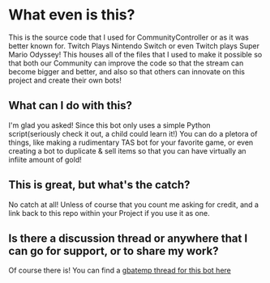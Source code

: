 # What even is this?

This is the source code that I used for CommunityController or as it was better known for. Twitch Plays Nintendo Switch or even Twitch plays Super Mario Odyssey! This houses all of the files that I used to make it possible so that both our Community can improve the code so that the stream can become bigger and better, and also so that others can innovate on this project and create their own bots!

## What can I do with this?

I'm glad you asked! Since this bot only uses a simple Python script(seriously check it out, a child could learn it!) You can do a pletora of things, like making a rudimentary TAS bot for your favorite game, or even creating a bot to duplicate & sell items so that you can have virtually an infiite amount of gold!

## This is great, but what's the catch?
No catch at all! Unless of course that you count me asking for credit, and a link back to this repo within your Project if you use it as one. 

## Is there a discussion thread or anywhere that I can go for support, or to share my work? 
Of course there is! You can find a [gbatemp thread for this bot here](https://gbatemp.net/threads/communitycontroller-pro-controller-python-bot.528158/)